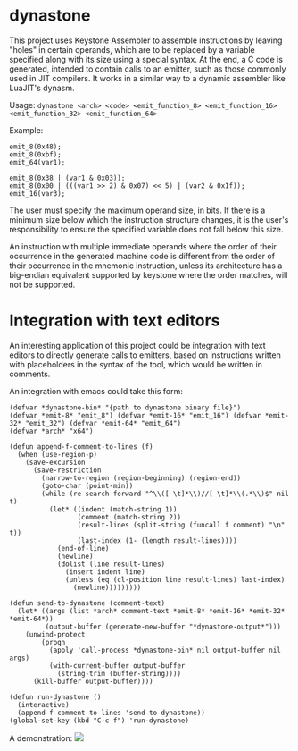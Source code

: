 # dynastone
This project uses Keystone Assembler to assemble instructions by leaving "holes" in certain operands, which are to be replaced by a variable specified along with its size using a special syntax. At the end, a C code is generated, intended to contain calls to an emitter, such as those commonly used in JIT compilers.
It works in a similar way to a dynamic assembler like LuaJIT's dynasm.

Usage:
``dynastone <arch> <code> <emit_function_8> <emit_function_16> <emit_function_32> <emit_function_64>``

Example:

```$ ./dynastone "x64" "mov rdi, |var1,64|" "emit_8"
emit_8(0x48);
emit_8(0xbf);
emit_64(var1);
```

```$ ./dynastone "ppc64be" "addi |var1,5|,|var2,5|,|var3, 16|" "emit_8" "emit_16"
emit_8(0x38 | (var1 & 0x03));
emit_8(0x00 | (((var1 >> 2) & 0x07) << 5) | (var2 & 0x1f));
emit_16(var3);
```

The user must specify the maximum operand size, in bits. If there is a minimum size below which the instruction structure changes, it is the user's responsibility to ensure the specified variable does not fall below this size.

An instruction with multiple immediate operands where the order of their occurrence in the generated machine code is different from the order of their occurrence in the mnemonic instruction, unless its architecture has a big-endian equivalent supported by keystone where the order matches, will not be supported.

# Integration with text editors
An interesting application of this project could be integration with text editors to directly generate calls to emitters, based on instructions written with placeholders in the syntax of the tool, which would be written in comments.

An integration with emacs could take this form:

```elisp
(defvar *dynastone-bin* "{path to dynastone binary file}")
(defvar *emit-8* "emit_8") (defvar *emit-16* "emit_16") (defvar *emit-32* "emit_32") (defvar *emit-64* "emit_64") 
(defvar *arch* "x64")

(defun append-f-comment-to-lines (f)
  (when (use-region-p)
    (save-excursion
      (save-restriction
        (narrow-to-region (region-beginning) (region-end))
        (goto-char (point-min))
        (while (re-search-forward "^\\([ \t]*\\)//[ \t]*\\(.*\\)$" nil t)
          (let* ((indent (match-string 1))
                 (comment (match-string 2))
                 (result-lines (split-string (funcall f comment) "\n" t))
                 (last-index (1- (length result-lines))))
            (end-of-line)
            (newline)
            (dolist (line result-lines)
              (insert indent line)
              (unless (eq (cl-position line result-lines) last-index)
                (newline)))))))))

(defun send-to-dynastone (comment-text)
  (let* ((args (list *arch* comment-text *emit-8* *emit-16* *emit-32* *emit-64*))
         (output-buffer (generate-new-buffer "*dynastone-output*")))
    (unwind-protect
        (progn
          (apply 'call-process *dynastone-bin* nil output-buffer nil args)
          (with-current-buffer output-buffer
            (string-trim (buffer-string))))
      (kill-buffer output-buffer))))

(defun run-dynastone ()
  (interactive)
  (append-f-comment-to-lines 'send-to-dynastone))
(global-set-key (kbd "C-c f") 'run-dynastone)
```
A demonstration:
![](https://i.imgur.com/uBcNsQO.gif)
